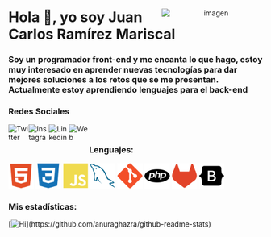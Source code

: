 <div id="header" align="center">
  <img align="right" src="https://img.freepik.com/vector-gratis/desarrolladores-web-dibujados-mano_23-2148819604.jpg?w=740&t=st=1669073852~exp=1669074452~hmac=402abffe8aed28c115771ed3635bb06f1a3d95d9b27350ed9f93b00f6756e0f8" width="200" alt="imagen" />
  <h1 align="left">Hola 👋, yo soy Juan Carlos Ramírez Mariscal</h1>
  <h3 align="left">Soy un programador front-end y me encanta lo que hago, estoy muy interesado en aprender nuevas tecnologías para dar mejores soluciones a los retos que se me presentan. Actualmente estoy aprendiendo lenguajes para el back-end</h3>
</div>
<div id="badges" align="left">
  <h3>Redes Sociales</h3>
  <a href="https://twitter.com/jc_zmar" targer="_blank">
    <img align="left" src="https://cdn-icons-png.flaticon.com/512/733/733579.png" alt="Twitter" width="40" height="40" />
  </a>
    <a href="https://www.instagram.com/karlrm_16/" targer="_blank">
    <img align="left" src="https://cdn-icons-png.flaticon.com/512/174/174855.png" alt="Instagram" width="40" height="40" />
  </a>
    <a href="https://www.linkedin.com/in/jcarlosmariscal/" targer="_blank">
    <img align="left" src="https://cdn-icons-png.flaticon.com/512/145/145807.png" alt="Linkedin" width="40" height="40" />
  </a>
  <a href="https://jcarlosmariscal.github.io/jcarlosMariscal/" targer="_blank">
    <img align="left" src="https://cdn-icons-png.flaticon.com/512/1150/1150626.png" alt="Web" width="40" height="40" />
  </a>
</div>
<br />
<div id="tools">
  <h3>Lenguajes:</h3>
  <img src="https://github.com/devicons/devicon/blob/master/icons/html5/html5-plain.svg" width="50" height="50" alt="HTML5" />
  <img src="https://github.com/devicons/devicon/blob/master/icons/css3/css3-plain.svg" width="50" height="50" alt="CSS3" />
  <img src="https://github.com/devicons/devicon/blob/master/icons/javascript/javascript-plain.svg" width="50" height="50" alt="Javascript" />
  <img src="https://github.com/devicons/devicon/blob/master/icons/mysql/mysql-plain.svg" width="50" height="50" alt="MySQL" />
  <img src="https://github.com/devicons/devicon/blob/master/icons/git/git-plain.svg" width="50" height="50" alt="Git" />
  <img src="https://github.com/devicons/devicon/blob/master/icons/php/php-plain.svg" width="50" height="50" alt="PHP" />
  <img src="https://github.com/devicons/devicon/blob/master/icons/gitlab/gitlab-plain.svg" width="50" height="50" alt="GitLab" />
  <img src="https://github.com/devicons/devicon/blob/master/icons/bootstrap/bootstrap-plain.svg" width="50" height="50" alt="Bootstrap" />
</div>

### Mis estadísticas:

[![Hi](https://github-readme-stats.vercel.app/api/top-langs/?username=jcarlosmariscal&theme="tokyonight")](https://github.com/anuraghazra/github-readme-stats)

<!---
jcarlosMariscal/jcarlosMariscal is a ✨ special ✨ repository because its `README.md` (this file) appears on your GitHub profile.
You can click the Preview link to take a look at your changes.
--->

<!-- # jcarlosmariscal

## Project setup
```
npm install
```

### Compiles and hot-reloads for development
```
npm run serve
```

### Compiles and minifies for production
```
npm run build
```

### Lints and fixes files
```
npm run lint
```

### Customize configuration
See [Configuration Reference](https://cli.vuejs.org/config/). -->
